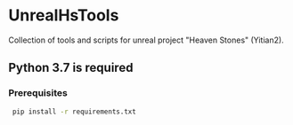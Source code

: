 # UnrealHsTools
Collection of tools and scripts for unreal project "Heaven Stones" (Yitian2).

## Python 3.7 is required

### Prerequisites
 ```sh
  pip install -r requirements.txt
  ```
